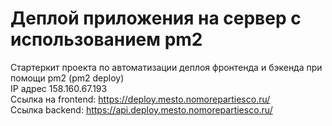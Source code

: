# Деплой приложения на сервер с использованием pm2

Стартеркит проекта по автоматизации деплоя фронтенда и бэкенда при помощи pm2 (pm2 deploy)  
IP адрес 158.160.67.193  
Ссылка на frontend: https://deploy.mesto.nomorepartiesco.ru/  
Ссылка backend: https://api.deploy.mesto.nomorepartiesco.ru/  
